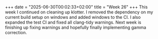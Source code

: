 +++
date = "2025-06-30T00:02:33+02:00"
title = "Week 26"
+++
This week I continued on cleaning up klotter. I removed the dependency on my current build setup on windows and added windows to the CI. I also expanded the test CI and fixed all clang-tidy warnings. Next week is finishing up fixing warnings and hopefully finally implementing gamma correction.
